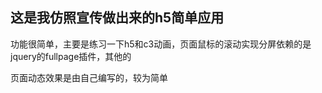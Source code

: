 ## 这是我仿照宣传做出来的h5简单应用

​	功能很简单，主要是练习一下h5和c3动画，页面鼠标的滚动实现分屏依赖的是jquery的fullpage插件，其他的

页面动态效果是由自己编写的，较为简单